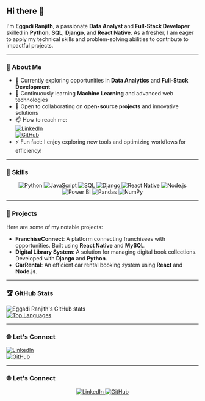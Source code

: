 ## Hi there 👋  
I'm **Eggadi Ranjith**, a passionate **Data Analyst** and **Full-Stack Developer** skilled in **Python**, **SQL**, **Django**, and **React Native**. As a fresher, I am eager to apply my technical skills and problem-solving abilities to contribute to impactful projects.

---

### 🌟 About Me  
- 🔭 Currently exploring opportunities in **Data Analytics** and **Full-Stack Development**  
- 🌱 Continuously learning **Machine Learning** and advanced web technologies  
- 👯 Open to collaborating on **open-source projects** and innovative solutions  
- 📫 How to reach me:  
  [![LinkedIn](https://img.shields.io/badge/LinkedIn-Connect-blue)](https://www.linkedin.com/in/eggadiranjith/)  
  [![GitHub](https://img.shields.io/badge/GitHub-Follow-black)](https://github.com/EggadiRanjith)  
- ⚡ Fun fact: I enjoy exploring new tools and optimizing workflows for efficiency!  

---

### 🚀 Skills  
<p align="center">
  <img src="https://img.shields.io/badge/Python-3776AB?style=for-the-badge&logo=python&logoColor=white" alt="Python">
  <img src="https://img.shields.io/badge/JavaScript-F7DF1E?style=for-the-badge&logo=javascript&logoColor=black" alt="JavaScript">
  <img src="https://img.shields.io/badge/SQL-4479A1?style=for-the-badge&logo=postgresql&logoColor=white" alt="SQL">
  <img src="https://img.shields.io/badge/Django-092E20?style=for-the-badge&logo=django&logoColor=white" alt="Django">
  <img src="https://img.shields.io/badge/React_Native-61DAFB?style=for-the-badge&logo=react&logoColor=black" alt="React Native">
  <img src="https://img.shields.io/badge/Node.js-339933?style=for-the-badge&logo=node.js&logoColor=white" alt="Node.js">
  <img src="https://img.shields.io/badge/Power_BI-F2C811?style=for-the-badge&logo=powerbi&logoColor=black" alt="Power BI">
  <img src="https://img.shields.io/badge/Pandas-150458?style=for-the-badge&logo=pandas&logoColor=white" alt="Pandas">
  <img src="https://img.shields.io/badge/NumPy-013243?style=for-the-badge&logo=numpy&logoColor=white" alt="NumPy">
</p>

---

### 💼 Projects  
Here are some of my notable projects:  
- **FranchiseConnect**: A platform connecting franchisees with opportunities. Built using **React Native** and **MySQL**.  
- **Digital Library System**: A solution for managing digital book collections. Developed with **Django** and **Python**.  
- **CarRental**: An efficient car rental booking system using **React** and **Node.js**.  

---
### 🏆 GitHub Stats  
![Eggadi Ranjith's GitHub stats](https://github-readme-stats.vercel.app/api?username=EggadiRanjith&show_icons=true&theme=radical)  
[![Top Languages](https://github-readme-stats.vercel.app/api/top-langs/?username=EggadiRanjith&layout=compact)](https://github.com/EggadiRanjith)

---

### 🌐 Let's Connect  
[![LinkedIn](https://img.shields.io/badge/LinkedIn-Connect-blue)](https://www.linkedin.com/in/eggadi-ranjith/)  
[![GitHub](https://img.shields.io/badge/GitHub-Follow-black)](https://github.com/EggadiRanjith)  

---

### 🌐 Let's Connect  
<p align="center">
  <a href="https://www.linkedin.com/in/eggadi-ranjith/">
    <img src="https://img.shields.io/badge/LinkedIn-Connect-blue" alt="LinkedIn">
  </a>
  <a href="https://github.com/EggadiRanjith">
    <img src="https://img.shields.io/badge/GitHub-Follow-black" alt="GitHub">
  </a>
</p>
